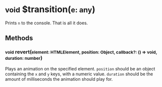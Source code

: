 # <small>void</small> $transition(<small>e: any</small>)
Prints `n` to the console. That is all it does.
## Methods
### <small>void</small> revert(<small>element: HTMLElement, position: Object, callback?: () => void, duration: number</small>)
Plays an animation on the specified element. `position` should be an object containing the `x` and `y` keys, with a numeric value. `duration` should be the amount of milliseconds the animation should play for.